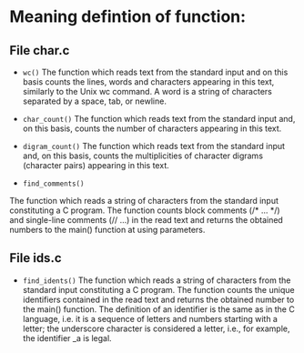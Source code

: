 # Meaning defintion of function:

## File char.c

+ `wc()`
The function which reads text from the standard input and on this basis counts the lines, words and characters appearing in this text, similarly to the Unix wc command. A word is a string of characters separated by a space, tab, or newline.

+ `char_count()`
The function which reads text from the standard input and, on this basis, counts the number of characters appearing in this text.

+ `digram_count()`
The function which reads text from the standard input and, on this basis, counts the multiplicities of character digrams (character pairs) appearing in this text.

+ `find_comments()`

The function which reads a string of characters from the standard input constituting a C program. The function counts block comments (/* ... */) and single-line comments (// ...) in the read text and returns the obtained numbers to the main() function at using parameters.


## File ids.c

+ `find_idents()`
The function which reads a string of characters from the standard input constituting a C program. The function counts the unique identifiers contained in the read text and returns the obtained number to the main() function.
The definition of an identifier is the same as in the C language, i.e. it is a sequence of letters and numbers starting with a letter; the underscore character is considered a letter, i.e., for example, the identifier _a is legal.








